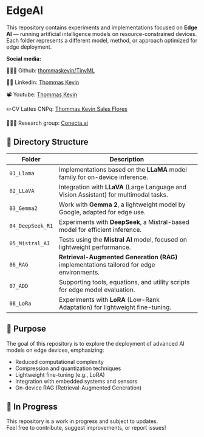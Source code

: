 # EdgeAI

This repository contains experiments and implementations focused on **Edge AI** — running artificial intelligence models on resource-constrained devices. Each folder represents a different model, method, or approach optimized for edge deployment.

**Social media:**

👨🏽‍💻 Github: [thommaskevin/TinyML](https://github.com/thommaskevin/TinyML)

👷🏾 Linkedin: [Thommas Kevin](https://www.linkedin.com/in/thommas-kevin-ab9810166/)

📽 Youtube: [Thommas Kevin](https://www.youtube.com/channel/UC7uazGXaMIE6MNkHg4ll9oA)

:pencil2:CV Lattes CNPq: [Thommas Kevin Sales Flores](http://lattes.cnpq.br/0630479458408181)

👨🏻‍🏫 Research group: [Conecta.ai](https://conect2ai.dca.ufrn.br/)

## 📁 Directory Structure

| Folder            | Description                                                                 |
|------------------|-----------------------------------------------------------------------------|
| `01_Llama`        | Implementations based on the **LLaMA** model family for on-device inference. |
| `02_LLaVA`        | Integration with **LLaVA** (Large Language and Vision Assistant) for multimodal tasks. |
| `03_Gemma2`       | Work with **Gemma 2**, a lightweight model by Google, adapted for edge use.  |
| `04_DeepSeek_R1`  | Experiments with **DeepSeek**, a Mistral-based model for efficient inference. |
| `05_Mistral_AI`   | Tests using the **Mistral AI** model, focused on lightweight performance.     |
| `06_RAG`          | **Retrieval-Augmented Generation (RAG)** implementations tailored for edge environments. |
| `07_ADD`          | Supporting tools, equations, and utility scripts for edge model evaluation.  |
| `08_LoRa`         | Experiments with **LoRA** (Low-Rank Adaptation) for lightweight fine-tuning. |

## 📌 Purpose

The goal of this repository is to explore the deployment of advanced AI models on edge devices, emphasizing:

- Reduced computational complexity  
- Compression and quantization techniques  
- Lightweight fine-tuning (e.g., LoRA)  
- Integration with embedded systems and sensors  
- On-device RAG (Retrieval-Augmented Generation)

## 🚧 In Progress

This repository is a work in progress and subject to updates.  
Feel free to contribute, suggest improvements, or report issues!
